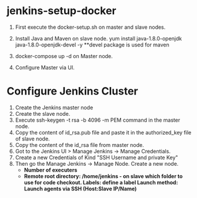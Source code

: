 # jenkins-setup-docker

  1. First execute the docker-setup.sh on master and slave nodes.
  2. Install Java and Maven on slave node.
      yum install java-1.8.0-openjdk java-1.8.0-openjdk-devel -y **devel package is used for maven
      
  3. docker-compose up -d on Master node.
  4. Configure Master via UI.

# Configure Jenkins Cluster
  
  1. Create the Jenkins master node
  2. Create the slave node.
  3. Execute ssh-keygen -t rsa -b 4096 -m PEM command in the master node.
  4. Copy the content of id_rsa.pub file and paste it in the authorized_key file of slave node.
  5. Copy the content of the id_rsa file from master node.
  6. Got to the Jenkins UI > Manage Jenkins -> Manage Credentials.
  7. Create a new Credentials of Kind "SSH Username and private Key"
  8. Then go the Manage Jenkins -> Manage Node. Create a new node.
      * <b> Number of executers
      * <b> Remote root directory: /home/jenkins - on slave which folder to use for code checkout.
      Labels: define a label
      Launch method: Launch agents via SSH (Host:Slave IP/Name)



